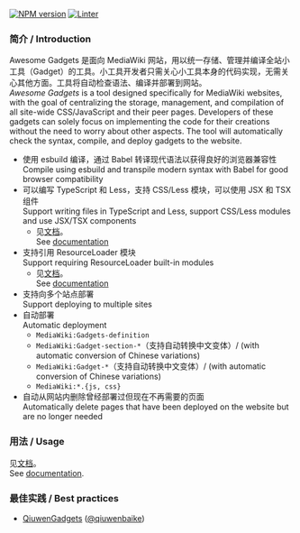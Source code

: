 [![NPM version](https://img.shields.io/npm/v/awesome-gadgets.svg)](https://www.npmjs.com/package/awesome-gadgets)
[![Linter](https://github.com/AnYiEE/AwesomeGadgets/actions/workflows/lint.yml/badge.svg)](https://github.com/AnYiEE/AwesomeGadgets/actions/workflows/lint.yml)

### 简介 / Introduction

Awesome Gadgets 是面向 MediaWiki 网站，用以统一存储、管理并编译全站小工具（Gadget）的工具。小工具开发者只需关心小工具本身的代码实现，无需关心其他方面。工具将自动检查语法、编译并部署到网站。<br>_Awesome Gadgets_ is a tool designed specifically for MediaWiki websites, with the goal of centralizing the storage, management, and compilation of all site-wide CSS/JavaScript and their peer pages. Developers of these gadgets can solely focus on implementing the code for their creations without the need to worry about other aspects. The tool will automatically check the syntax, compile, and deploy gadgets to the website.

-   使用 esbuild 编译，通过 Babel 转译现代语法以获得良好的浏览器兼容性<br>Compile using esbuild and transpile modern syntax with Babel for good browser compatibility
-   可以编写 TypeScript 和 Less，支持 CSS/Less 模块，可以使用 JSX 和 TSX 组件<br>Support writing files in TypeScript and Less, support CSS/Less modules and use JSX/TSX components
    -   见[文档](docs/how-to-use-jsx-and-tsx-with-jsxdom-or-react.md)。<br>See [documentation](docs/how-to-use-jsx-and-tsx-with-jsxdom-or-react.md)
-   支持引用 ResourceLoader 模块<br>Support requiring ResourceLoader built-in modules
    -   见[文档](docs/how-to-use-exports-and-require-in-mediawiki.md)。<br>See [documentation](docs/how-to-use-exports-and-require-in-mediawiki.md)
-   支持向多个站点部署<br>Support deploying to multiple sites
-   自动部署<br>Automatic deployment
    -   `MediaWiki:Gadgets-definition`
    -   `MediaWiki:Gadget-section-*`（支持自动转换中文变体）/ (with automatic conversion of Chinese variations)
    -   `MediaWiki:Gadget-*`（支持自动转换中文变体）/ (with automatic conversion of Chinese variations)
    -   `MediaWiki:*.{js, css}`
-   自动从网站内删除曾经部署过但现在不再需要的页面<br>Automatically delete pages that have been deployed on the website but are no longer needed

### 用法 / Usage

见[文档](docs/how-to-build-or-deploy.md)。<br>See [documentation](docs/how-to-build-or-deploy.md).

### 最佳实践 / Best practices

-   [QiuwenGadgets](https://github.com/qiuwenbaike/QiuwenGadgets) ([@qiuwenbaike](https://github.com/qiuwenbaike))
